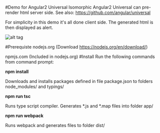 #Demo for Angular2 Universal Isomorphic
Angular2 Universal can pre- render html server side. See also: https://github.com/angular/universal

For simplicity in this demo it's all done client side. The generated html is then displayed as alert.

![alt tag](https://github.com/WorkplaceX/Research/blob/master/Isomorphic/doc/ScreenShot.png)

#Prerequiste
nodejs.org (Download https://nodejs.org/en/download/)

npmjs.com (Included in nodejs.org)
#Install
Run the following commands from command prompt: 

**npm install**

Downloads and installs packages defined in file package.json to folders node_modules/ and typings/

**npm run tsc**

Runs type script compiler. Generates *.js and *.map files into folder app/

**npm run webpack**

Runs webpack and generates files to folder dist/
